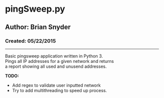 # pingSweep.py
## Author: Brian Snyder
### Created: 05/22/2015  
---
Basic pingsweep application written in Python 3.  
Pings all IP addresses for a given network and returns  
a report showing all used and unusend addresses.  

**TODO:**  
* Add regex to validate user inputted network  
* Try to add multithreading to speed up process.  
